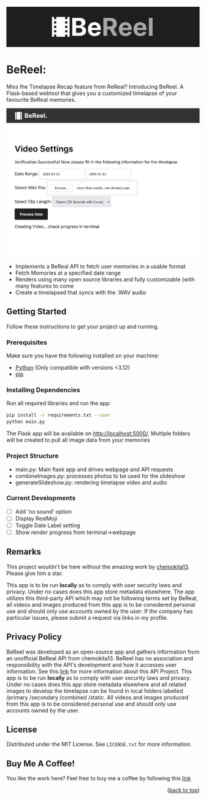 <a name="readme-top"></a>

![Welcome Screen](https://github.com/theOneAndOnlyOne/BeReel/blob/main/static/images/BeReal_Header.png)

# BeReel:

Miss the Timelapse Recap feature from ReReal? Introducing BeReel. A Flask-based webtool that gives you a customized timelapse of your favourite BeReal memories. 

![Video Settings](https://github.com/theOneAndOnlyOne/BeReel/blob/main/static/images/BeReel_Video_Settings.png)


* Implements a BeReal API to fetch user memories in a usable format
* Fetch Memories at a specified date range
* Renders using many open source libraries and fully customizable (with many features to come
* Create a timelapsed that syncs with the .WAV audio

## Getting Started

Follow these instructions to get your project up and running.

### Prerequisites

Make sure you have the following installed on your machine:

- [Python](https://www.python.org/downloads/) (Only compatible with versions <3.12)
- [pip](https://pip.pypa.io/en/stable/installation/)

### Installing Dependencies

Run all required libraries and run the app:
```bash
pip install -r requirements.txt --user
python main.py
```
The Flask app will be available on [http://localhost:5000/](http://localhost:5000/). Multiple folders will be created to pull all image data from your memories

### Project Structure

- main.py: Main flask app and drives webpage and API requests
- combineImages.py: processes photos to be used for the slideshow
- generateSlideshow.py: rendering timelapse video and audio

### Current Developments

- [ ] Add 'no sound' option
- [ ] Display RealMoji
- [ ] Toggle Date Label setting
- [ ] Show render progress from terminal->webpage

## Remarks

This project wouldn't be here without the amazing work by [chemokita13](https://github.com/chemokita13/beReal-api). Please give him a star.

This app is to be run <b>locally</b> as to comply with user security laws and privacy. Under no cases does this app store metadata elsewhere.
The app utilizes this third-party API which may not be following terms set by BeReal, all videos and images produced from this app is to be considered personal use and should only use accounts owned by the user: 
If the company has particular issues, please submit a request via links in my profile.

## Privacy Policy

BeReel was developed as an open-source app and gathers information from an unofficial BeReal API from chemokita13. BeReel has no association and responsibility with the API's development and how it accesses user information. See this [link](https://github.com/chemokita13/beReal-api) for more information about this API Project. This app is to be run <b>locally</b> as to comply with user security laws and privacy. Under no cases does this app store metadata elsewhere and all related images to develop the timelapse can be found in local folders labelled /primary /secondary /combined /static. All videos and images produced from this app is to be considered personal use and should only use accounts owned by the user.

## License

Distributed under the MIT License. See `LICENSE.txt` for more information.

## Buy Me A Coffee!

You like the work here? Feel free to buy me a coffee by following this [link](https://www.buymeacoffee.com/theoneandonlyone)

<p align="right">(<a href="#readme-top">back to top</a>)</p>
